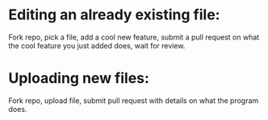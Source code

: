 # Editing an already existing file:
Fork repo, pick a file, add a cool new feature, submit a pull request on what the cool feature you just added does, wait for review.

# Uploading new files:
Fork repo, upload file, submit pull request with details on what the program does.
